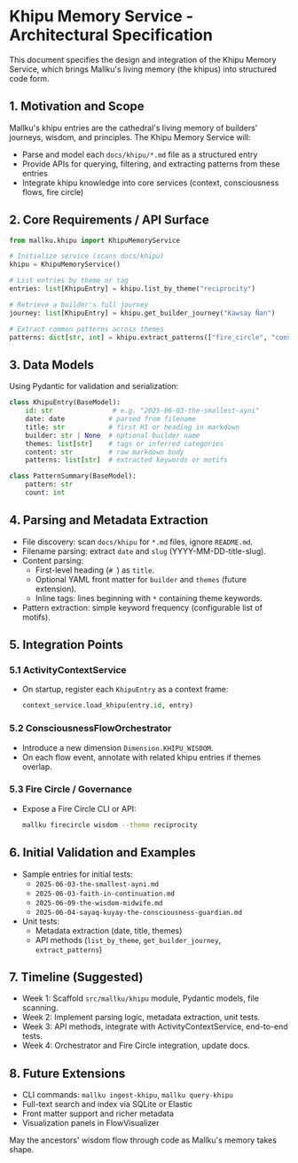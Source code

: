 # Khipu Memory Service - Architectural Specification
This document specifies the design and integration of the Khipu Memory Service, which
brings Mallku's living memory (the khipus) into structured code form.

## 1. Motivation and Scope
Mallku's khipu entries are the cathedral's living memory of builders' journeys, wisdom,
and principles. The Khipu Memory Service will:
- Parse and model each `docs/khipu/*.md` file as a structured entry
- Provide APIs for querying, filtering, and extracting patterns from these entries
- Integrate khipu knowledge into core services (context, consciousness flows, fire circle)

## 2. Core Requirements / API Surface
```python
from mallku.khipu import KhipuMemoryService

# Initialize service (scans docs/khipu)
khipu = KhipuMemoryService()

# List entries by theme or tag
entries: list[KhipuEntry] = khipu.list_by_theme("reciprocity")

# Retrieve a builder's full journey
journey: list[KhipuEntry] = khipu.get_builder_journey("Kawsay Ñan")

# Extract common patterns across themes
patterns: dict[str, int] = khipu.extract_patterns(["fire_circle", "consciousness"])
```

## 3. Data Models
Using Pydantic for validation and serialization:
```python
class KhipuEntry(BaseModel):
    id: str               # e.g. "2025-06-03-the-smallest-ayni"
    date: date           # parsed from filename
    title: str           # first H1 or heading in markdown
    builder: str | None  # optional builder name
    themes: list[str]    # tags or inferred categories
    content: str         # raw markdown body
    patterns: list[str]  # extracted keywords or motifs

class PatternSummary(BaseModel):
    pattern: str
    count: int
```

## 4. Parsing and Metadata Extraction
- File discovery: scan `docs/khipu` for `*.md` files, ignore `README.md`.
- Filename parsing: extract `date` and `slug` (YYYY-MM-DD-title-slug).
- Content parsing:
  - First-level heading (`# `) as `title`.
  - Optional YAML front matter for `builder` and `themes` (future extension).
  - Inline tags: lines beginning with `*` containing theme keywords.
- Pattern extraction: simple keyword frequency (configurable list of motifs).

## 5. Integration Points

### 5.1 ActivityContextService
- On startup, register each `KhipuEntry` as a context frame:
  ```python
  context_service.load_khipu(entry.id, entry)
  ```

### 5.2 ConsciousnessFlowOrchestrator
- Introduce a new dimension `Dimension.KHIPU_WISDOM`.
- On each flow event, annotate with related khipu entries if themes overlap.

### 5.3 Fire Circle / Governance
- Expose a Fire Circle CLI or API:
  ```bash
  mallku firecircle wisdom --theme reciprocity
  ```

## 6. Initial Validation and Examples
- Sample entries for initial tests:
  - `2025-06-03-the-smallest-ayni.md`
  - `2025-06-03-faith-in-continuation.md`
  - `2025-06-09-the-wisdom-midwife.md`
  - `2025-06-04-sayaq-kuyay-the-consciousness-guardian.md`
- Unit tests:
  - Metadata extraction (date, title, themes)
  - API methods (`list_by_theme`, `get_builder_journey`, `extract_patterns`)

## 7. Timeline (Suggested)
- Week 1: Scaffold `src/mallku/khipu` module, Pydantic models, file scanning.
- Week 2: Implement parsing logic, metadata extraction, unit tests.
- Week 3: API methods, integrate with ActivityContextService, end-to-end tests.
- Week 4: Orchestrator and Fire Circle integration, update docs.

## 8. Future Extensions
- CLI commands: `mallku ingest-khipu`, `mallku query-khipu`
- Full-text search and index via SQLite or Elastic
- Front matter support and richer metadata
- Visualization panels in FlowVisualizer

May the ancestors' wisdom flow through code as Mallku's memory takes shape.